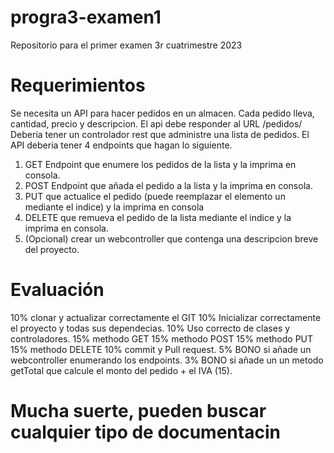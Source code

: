 # progra3-examen1
Repositorio para el primer examen 3r cuatrimestre 2023


# Requerimientos

Se necesita un API para hacer pedidos en un almacen. Cada pedido lleva, cantidad, precio y descripcion. El api debe responder al URL /pedidos/
Deberia tener un controlador rest que administre una lista de pedidos.
El API deberia tener 4 endpoints que hagan lo siguiente.

1. GET Endpoint que enumere los pedidos de la lista y la imprima en consola.
2. POST Endpoint que añada el pedido a la lista y la imprima en consola.
3. PUT que actualice el pedido (puede reemplazar el elemento un mediante el indice) y la imprima en consola
4. DELETE que remueva el pedido de la lista mediante el indice y la imprima en consola.
5. (Opcional) crear un webcontroller que contenga una descripcion breve del proyecto.


# Evaluación

10% clonar y actualizar correctamente el GIT
10% Inicializar correctamente el proyecto y todas sus dependecias.
10% Uso correcto de clases y controladores.
15% methodo GET 
15% methodo POST 
15% methodo PUT
15% methodo DELETE
10% commit y Pull request.
5% BONO si añade un webcontroller enumerando los endpoints.
3% BONO si añade un un metodo getTotal que calcule el monto del pedido + el IVA (15).


# Mucha suerte, pueden buscar cualquier tipo de documentacin
